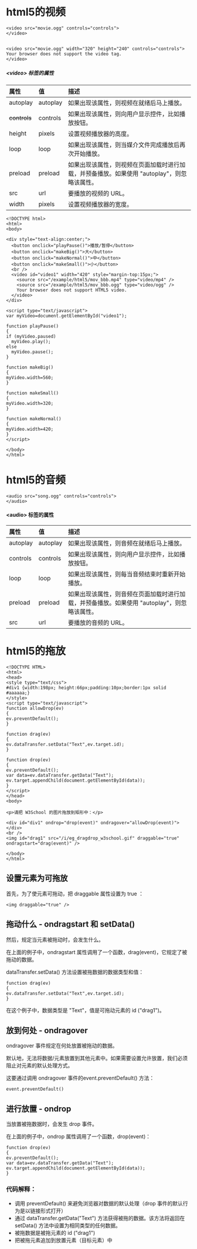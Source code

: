 # html5的视频

```
<video src="movie.ogg" controls="controls">
</video>


<video src="movie.ogg" width="320" height="240" controls="controls">
Your browser does not support the video tag.
</video>
```

##### &lt;video&gt; 标签的属性

| 属性 | 值 | 描述 |
| :--- | :--- | :--- |
| autoplay | autoplay | 如果出现该属性，则视频在就绪后马上播放。 |
| ~~controls~~ | controls | 如果出现该属性，则向用户显示控件，比如播放按钮。 |
| height | pixels | 设置视频播放器的高度。 |
| loop | loop | 如果出现该属性，则当媒介文件完成播放后再次开始播放。 |
| preload | preload | 如果出现该属性，则视频在页面加载时进行加载，并预备播放。如果使用 "autoplay"，则忽略该属性。 |
| src | url | 要播放的视频的 URL。 |
| width | pixels | 设置视频播放器的宽度。 |

```
<!DOCTYPE html> 
<html> 
<body> 

<div style="text-align:center;">
  <button onclick="playPause()">播放/暂停</button> 
  <button onclick="makeBig()">大</button>
  <button onclick="makeNormal()">中</button>
  <button onclick="makeSmall()">小</button>
  <br /> 
  <video id="video1" width="420" style="margin-top:15px;">
    <source src="/example/html5/mov_bbb.mp4" type="video/mp4" />
    <source src="/example/html5/mov_bbb.ogg" type="video/ogg" />
    Your browser does not support HTML5 video.
  </video>
</div> 

<script type="text/javascript">
var myVideo=document.getElementById("video1");

function playPause()
{ 
if (myVideo.paused) 
  myVideo.play(); 
else 
  myVideo.pause(); 
} 

function makeBig()
{ 
myVideo.width=560; 
} 

function makeSmall()
{ 
myVideo.width=320; 
} 

function makeNormal()
{ 
myVideo.width=420; 
} 
</script> 

</body> 
</html>
```

# html5的音频

```
<audio src="song.ogg" controls="controls">
</audio>
```

#### &lt;audio&gt; 标签的属性

| 属性 | 值 | 描述 |
| :--- | :--- | :--- |
| autoplay | autoplay | 如果出现该属性，则音频在就绪后马上播放。 |
| controls | controls | 如果出现该属性，则向用户显示控件，比如播放按钮。 |
| loop | loop | 如果出现该属性，则每当音频结束时重新开始播放。 |
| preload | preload | 如果出现该属性，则音频在页面加载时进行加载，并预备播放。如果使用 "autoplay"，则忽略该属性。 |
| src | url | 要播放的音频的 URL。 |



# html5的拖放

```
<!DOCTYPE HTML>
<html>
<head>
<style type="text/css">
#div1 {width:198px; height:66px;padding:10px;border:1px solid #aaaaaa;}
</style>
<script type="text/javascript">
function allowDrop(ev)
{
ev.preventDefault();
}

function drag(ev)
{
ev.dataTransfer.setData("Text",ev.target.id);
}

function drop(ev)
{
ev.preventDefault();
var data=ev.dataTransfer.getData("Text");
ev.target.appendChild(document.getElementById(data));
}
</script>
</head>
<body>

<p>请把 W3School 的图片拖放到矩形中：</p>

<div id="div1" ondrop="drop(event)" ondragover="allowDrop(event)"></div>
<br />
<img id="drag1" src="/i/eg_dragdrop_w3school.gif" draggable="true" ondragstart="drag(event)" />

</body>
</html>

```

## 设置元素为可拖放

首先，为了使元素可拖动，把 draggable 属性设置为 true ：

```
<img draggable="true" />
```

## 拖动什么 - ondragstart 和 setData\(\)

然后，规定当元素被拖动时，会发生什么。

在上面的例子中，ondragstart 属性调用了一个函数，drag\(event\)，它规定了被拖动的数据。

dataTransfer.setData\(\) 方法设置被拖数据的数据类型和值：

```
function drag(ev)
{
ev.dataTransfer.setData("Text",ev.target.id);
}
```

在这个例子中，数据类型是 "Text"，值是可拖动元素的 id \("drag1"\)。

## 放到何处 - ondragover

ondragover 事件规定在何处放置被拖动的数据。

默认地，无法将数据/元素放置到其他元素中。如果需要设置允许放置，我们必须阻止对元素的默认处理方式。

这要通过调用 ondragover 事件的event.preventDefault\(\) 方法：

```
event.preventDefault()
```

## 进行放置 - ondrop

当放置被拖数据时，会发生 drop 事件。

在上面的例子中，ondrop 属性调用了一个函数，drop\(event\)：

```
function drop(ev)
{
ev.preventDefault();
var data=ev.dataTransfer.getData("Text");
ev.target.appendChild(document.getElementById(data));
}
```

### 代码解释：

* 调用 preventDefault\(\) 来避免浏览器对数据的默认处理（drop 事件的默认行为是以链接形式打开）
* 通过 dataTransfer.getData\("Text"\) 方法获得被拖的数据。该方法将返回在 setData\(\) 方法中设置为相同类型的任何数据。
* 被拖数据是被拖元素的 id \("drag1"\)
* 把被拖元素追加到放置元素（目标元素）中



